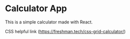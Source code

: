 # Calculator App 

This is a simple calculator made with React. 

CSS helpful link (https://freshman.tech/css-grid-calculator/)